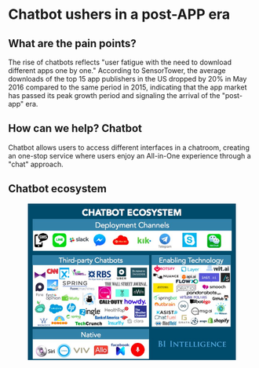 # Chatbot ushers in a post-APP era

## What are the pain points?

The rise of chatbots reflects "user fatigue with the need to download different apps one by one." According to SensorTower, the average downloads of the top 15 app publishers in the US dropped by 20% in May 2016 compared to the same period in 2015, indicating that the app market has passed its peak growth period and signaling the arrival of the "post-app" era.

## How can we help? Chatbot&#x20;

Chatbot allows users to access different interfaces in a chatroom, creating an one-stop service where users enjoy an All-in-One experience through a "chat" approach.



## Chatbot ecosystem

<figure><img src=".gitbook/assets/chatbox ecosystem (1).jpg" alt=""><figcaption></figcaption></figure>
